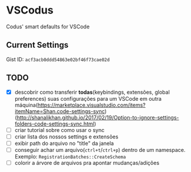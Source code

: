 # VSCodus
Codus' smart defaults for VSCode

## Current Settings
Gist ID: `acf3acb0ddd54863e02bf46f73cae02d`

## TODO
- [x] descobrir como transferir **todas**(keybindings, extensões, global preferences) suas configurações para um VSCode em outra máquina(https://marketplace.visualstudio.com/items?itemName=Shan.code-settings-sync)(http://shanalikhan.github.io/2017/02/19/Option-to-ignore-settings-folders-code-settings-sync.html)
- [ ] criar tutorial sobre como usar o sync
- [ ] criar lista dos nossos settings e extensões
- [ ] exibir path do arquivo no "title" da janela
- [ ] conseguir achar um arquivo(`ctrl+t`/`ctrl+p`) dentro de um namespace. Exemplo: `RegistrationBatches::CreateSchema`
- [ ] colorir a árvore de arquivos pra apontar mudanças/adições
